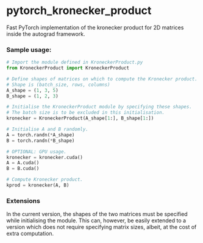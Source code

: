 # pytorch_kronecker_product
Fast PyTorch implementation of the kronecker product for 2D matrices inside the autograd framework.


### Sample usage: 
```python
# Import the module defined in KroneckerProduct.py
from KroneckerProduct import KroneckerProduct

# Define shapes of matrices on which to compute the Kronecker product. 
# Shape is (batch_size, rows, columns)
A_shape = (1, 3, 5)
B_shape = (1, 2, 3)

# Initialise the KroneckerProduct module by specifying these shapes. 
# The batch size is to be excluded in this initialisation.
kronecker = KroneckerProduct(A_shape[1:], B_shape[1:])

# Initialise A and B randomly. 
A = torch.randn(*A_shape)
B = torch.randn(*B_shape)

# OPTIONAL: GPU usage. 
kronecker = kronecker.cuda()
A = A.cuda()
B = B.cuda()

# Compute Kronecker product. 
kprod = kronecker(A, B)
```


### Extensions
In the current version, the shapes of the two matrices must be specified while 
initialising the module. This can, however, be easily extended to a version which 
does not require specifying matrix sizes, albeit, at the cost of extra computation. 
